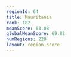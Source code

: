 ```yaml
---
regionId: 64
title: Mauritania
rank: 182
meanScore: 63.08
globalMeanScore: 69.82
numRegions: 220
layout: region_score
---
```

